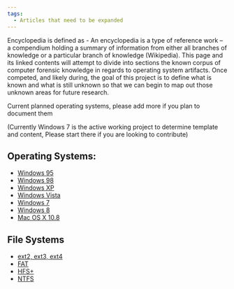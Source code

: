 ```yaml
---
tags:
  - Articles that need to be expanded
---
```

Encyclopedia is defined as - An encyclopedia is a type of reference work
– a compendium holding a summary of information from either all branches
of knowledge or a particular branch of knowledge (Wikipedia). This page
and its linked contents will attempt to divide into sections the known
corpus of computer forensic knowledge in regards to operating system
artifacts. Once competed, and likely during, the goal of this project is
to define what is known and what is still unknown so that we can begin
to map out those unknown areas for future research.

Current planned operating systems, please add more if you plan to
document them

(Currently Windows 7 is the active working project to determine template
and content, Please start there if you are looking to contribute)

## Operating Systems:

* [Windows 95](windows_95.md)
* [Windows 98](windows_98.md)
* [Windows XP](windows_xp.md)
* [Windows Vista](windows_vista.md)
* [Windows 7](windows_7.md)
* [Windows 8](windows_8.md)
* [Mac OS X 10.8](osx_10.8.md)

## File Systems

* [ext2, ext3, ext4](extended_file_system_(ext).md)
* [FAT](fat.md)
* [HFS+](hfs+.md)
* [NTFS](ntfs.md)
